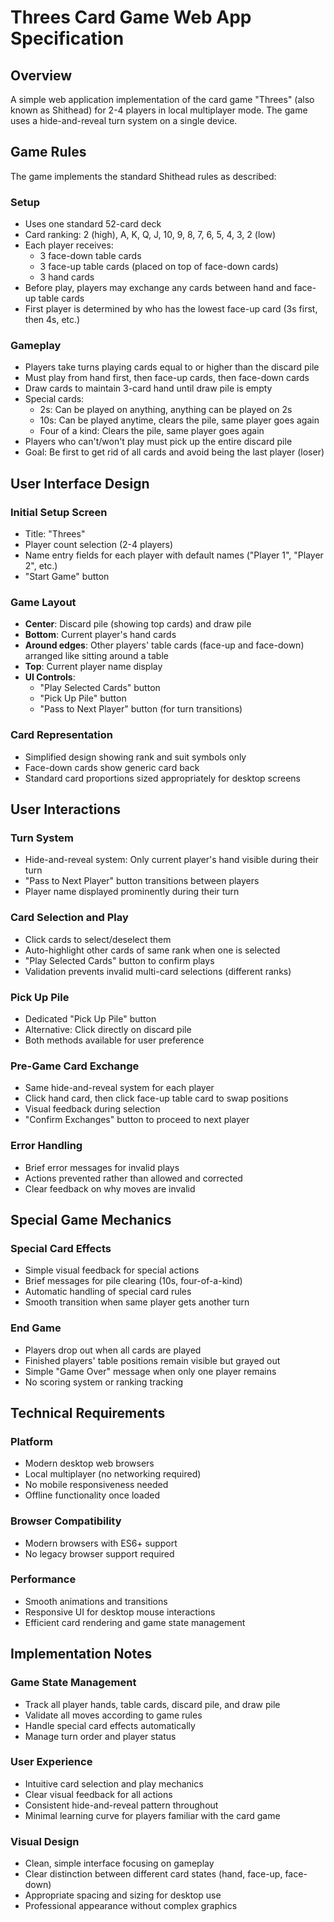 # Threes Card Game Web App Specification

## Overview
A simple web application implementation of the card game "Threes" (also known as Shithead) for 2-4 players in local multiplayer mode. The game uses a hide-and-reveal turn system on a single device.

## Game Rules
The game implements the standard Shithead rules as described:

### Setup
- Uses one standard 52-card deck
- Card ranking: 2 (high), A, K, Q, J, 10, 9, 8, 7, 6, 5, 4, 3, 2 (low)
- Each player receives:
  - 3 face-down table cards
  - 3 face-up table cards (placed on top of face-down cards)
  - 3 hand cards
- Before play, players may exchange any cards between hand and face-up table cards
- First player is determined by who has the lowest face-up card (3s first, then 4s, etc.)

### Gameplay
- Players take turns playing cards equal to or higher than the discard pile
- Must play from hand first, then face-up cards, then face-down cards
- Draw cards to maintain 3-card hand until draw pile is empty
- Special cards:
  - 2s: Can be played on anything, anything can be played on 2s
  - 10s: Can be played anytime, clears the pile, same player goes again
  - Four of a kind: Clears the pile, same player goes again
- Players who can't/won't play must pick up the entire discard pile
- Goal: Be first to get rid of all cards and avoid being the last player (loser)

## User Interface Design

### Initial Setup Screen
- Title: "Threes"
- Player count selection (2-4 players)
- Name entry fields for each player with default names ("Player 1", "Player 2", etc.)
- "Start Game" button

### Game Layout
- **Center**: Discard pile (showing top cards) and draw pile
- **Bottom**: Current player's hand cards
- **Around edges**: Other players' table cards (face-up and face-down) arranged like sitting around a table
- **Top**: Current player name display
- **UI Controls**: 
  - "Play Selected Cards" button
  - "Pick Up Pile" button
  - "Pass to Next Player" button (for turn transitions)

### Card Representation
- Simplified design showing rank and suit symbols only
- Face-down cards show generic card back
- Standard card proportions sized appropriately for desktop screens

## User Interactions

### Turn System
- Hide-and-reveal system: Only current player's hand visible during their turn
- "Pass to Next Player" button transitions between players
- Player name displayed prominently during their turn

### Card Selection and Play
- Click cards to select/deselect them
- Auto-highlight other cards of same rank when one is selected
- "Play Selected Cards" button to confirm plays
- Validation prevents invalid multi-card selections (different ranks)

### Pick Up Pile
- Dedicated "Pick Up Pile" button
- Alternative: Click directly on discard pile
- Both methods available for user preference

### Pre-Game Card Exchange
- Same hide-and-reveal system for each player
- Click hand card, then click face-up table card to swap positions
- Visual feedback during selection
- "Confirm Exchanges" button to proceed to next player

### Error Handling
- Brief error messages for invalid plays
- Actions prevented rather than allowed and corrected
- Clear feedback on why moves are invalid

## Special Game Mechanics

### Special Card Effects
- Simple visual feedback for special actions
- Brief messages for pile clearing (10s, four-of-a-kind)
- Automatic handling of special card rules
- Smooth transition when same player gets another turn

### End Game
- Players drop out when all cards are played
- Finished players' table positions remain visible but grayed out
- Simple "Game Over" message when only one player remains
- No scoring system or ranking tracking

## Technical Requirements

### Platform
- Modern desktop web browsers
- Local multiplayer (no networking required)
- No mobile responsiveness needed
- Offline functionality once loaded

### Browser Compatibility
- Modern browsers with ES6+ support
- No legacy browser support required

### Performance
- Smooth animations and transitions
- Responsive UI for desktop mouse interactions
- Efficient card rendering and game state management

## Implementation Notes

### Game State Management
- Track all player hands, table cards, discard pile, and draw pile
- Validate all moves according to game rules
- Handle special card effects automatically
- Manage turn order and player status

### User Experience
- Intuitive card selection and play mechanics
- Clear visual feedback for all actions
- Consistent hide-and-reveal pattern throughout
- Minimal learning curve for players familiar with the card game

### Visual Design
- Clean, simple interface focusing on gameplay
- Clear distinction between different card states (hand, face-up, face-down)
- Appropriate spacing and sizing for desktop use
- Professional appearance without complex graphics
